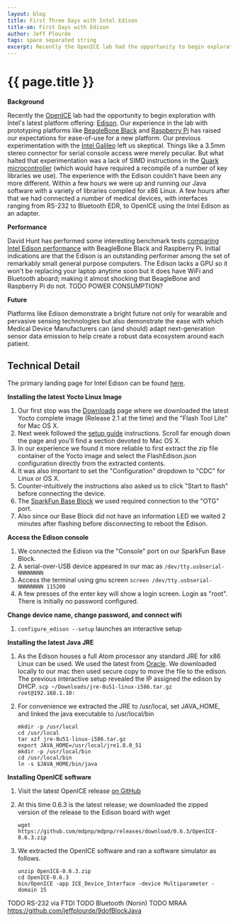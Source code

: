```yaml
---
layout: blog
title: First Three Days with Intel Edison
title-sm: First Days with Edison
author: Jeff Plourde
tags: space separated string
excerpt: Recently the OpenICE lab had the opportunity to begin exploration with Intel's latest platform offering- Edison.
---
```


{{ page.title }}
================

__Background__

Recently the [OpenICE](https://www.openice.info) lab had the opportunity to begin exploration with Intel's latest platform offering: [Edison](https://www-ssl.intel.com/content/www/us/en/do-it-yourself/edison.html).  Our experience in the lab with prototyping platforms like [BeagleBone Black](http://beagleboard.org/black) and [Raspberry Pi](https://www.raspberrypi.org) has raised our expectations for ease-of-use for a new platform.  Our previous experimentation with the [Intel Galileo](https://www-ssl.intel.com/content/www/us/en/do-it-yourself/galileo-maker-quark-board.html) left us skeptical.  Things like a 3.5mm stereo connector for serial console access were merely peculiar.  But what halted that experimentation was a lack of SIMD instructions in the [Quark microcontroller](https://en.wikipedia.org/wiki/Intel_Quark) (which would have required a recompile of a number of key libraries we use).  The experience with the Edison couldn't have been any more different.  Within a few hours we were up and running our Java software with a variety of libraries compiled for x86 Linux.  A few hours after that we had connected a number of medical devices, with interfaces ranging from RS-232 to Bluetooth EDR, to OpenICE using the Intel Edison as an adapter.

__Performance__

David Hunt has performed some interesting benchmark tests [comparing Intel Edison performance](http://www.davidhunt.ie/raspberry-pi-beaglebone-black-intel-edison-benchmarked/) with BeagleBone Black and Raspberry Pi.  Initial indications are that the Edison is an outstanding performer among the set of remarkably small general purpose computers.  The Edison lacks a GPU so it won't be replacing your laptop anytime soon but it does have WiFi and Bluetooth aboard; making it almost shocking that BeagleBone and Raspberry Pi do not.  TODO POWER CONSUMPTION?

__Future__

Platforms like Edison demonstrate a bright future not only for wearable and pervasive sensing technologies but also demonstrate the ease with which Medical Device Manufacturers can (and should) adapt next-generation sensor data emission to help create a robust data ecosystem around each patient.

Technical Detail
----------------

The primary landing page for Intel Edison can be found [here](https://software.intel.com/en-us/iot/hardware/edison).

__Installing the latest Yocto Linux Image__

1.  Our first stop was the [Downloads](https://software.intel.com/en-us/iot/hardware/edison/downloads) page where we downloaded the latest Yocto complete image (Release 2.1 at the time) and the "Flash Tool Lite" for Mac OS X. 
1.  Next week followed the [setup guide](https://software.intel.com/en-us/articles/flash-tool-lite-user-manual) instructions.  Scroll far enough down the page and you'll find a section devoted to Mac OS X.
1.  In our experience we found it more reliable to first extract the zip file container of the Yocto image and select the FlashEdison.json configuration directly from the extracted contents.
1.  It was also important to set the "Configuration" dropdown to "CDC" for Linux or OS X.
1.  Counter-intuitively the instructions also asked us to click "Start to flash" before connecting the device.
1.  The [SparkFun Base Block](https://www.sparkfun.com/products/13045) we used required connection to the "OTG" port.
1.  Also since our Base Block did not have an information LED we waited 2 minutes after flashing before disconnecting to reboot the Edison.

__Access the Edison console__

1.  We connected the Edison via the "Console" port on our SparkFun Base Block.
1.  A serial-over-USB device appeared in our mac as  `/dev/tty.usbserial-NNNNNNNN`
1.  Access the terminal using gnu screen `screen /dev/tty.usbserial-NNNNNNNN 115200`
1.  A few presses of the enter key will show a login screen.  Login as "root".  There is initially no password configured.

__Change device name, change password, and connect wifi__

1. `configure_edison --setup` launches an interactive setup 

__Installing the latest Java JRE__

1.  As the Edison houses a full Atom processor any standard JRE for x86 Linux can be used.  We used the latest from [Oracle](http://www.oracle.com/technetwork/java/javase/downloads/jre8-downloads-2133155.html).  We downloaded locally to our mac then used secure copy to move the file to the edison.  The previous interactive setup revealed the IP assigned the edison by DHCP. `scp ~/Downloads/jre-8u51-linux-i586.tar.gz root@192.168.1.10:`
2.  For convenience we extracted the JRE to /usr/local, set JAVA_HOME, and linked the java executable to /usr/local/bin

        mkdir -p /usr/local
        cd /usr/local
        tar xzf jre-8u51-linux-i586.tar.gz
        export JAVA_HOME=/usr/local/jre1.8.0_51
        mkdir -p /usr/local/bin
        cd /usr/local/bin
        ln -s $JAVA_HOME/bin/java

__Installing OpenICE software__

1.  Visit the latest OpenICE release [on GitHub](https://github.com/mdpnp/mdpnp/releases/latest)
1.  At this time 0.6.3 is the latest release; we downloaded the zipped version of the release to the Edison board with wget

        wget https://github.com/mdpnp/mdpnp/releases/download/0.6.3/OpenICE-0.6.3.zip

1.  We extracted the OpenICE software and ran a software simulator as follows.

        unzip OpenICE-0.6.3.zip
        cd OpenICE-0.6.3
        bin/OpenICE -app ICE_Device_Interface -device Multiparameter -domain 15


 TODO RS-232 via FTDI
 TODO Bluetooth (Nonin)
 TODO MRAA https://github.com/jeffplourde/9dofBlockJava

